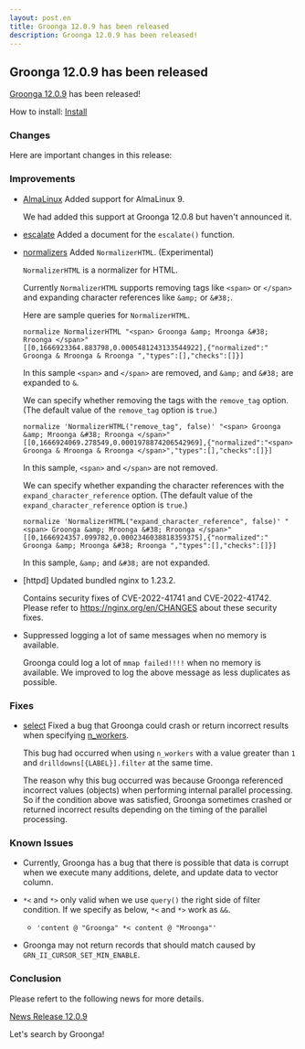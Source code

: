 ```yaml
---
layout: post.en
title: Groonga 12.0.9 has been released
description: Groonga 12.0.9 has been released!
---
```


## Groonga 12.0.9 has been released

[Groonga 12.0.9](/docs/news.html#release-12-0-9) has been released!

How to install: [Install](/docs/install.html)

### Changes

Here are important changes in this release:

### Improvements

* [AlmaLinux](/docs/install/almalinux.html) Added support for AlmaLinux 9.
  
  We had added this support at Groonga 12.0.8 but haven't announced it.

* [escalate](/docs/reference/functions/escalate.html) Added a document for the `escalate()` function.

* [normalizers](/docs/reference/normalizers.html) Added `NormalizerHTML`. (Experimental)

  `NormalizerHTML` is a normalizer for HTML.

  Currently `NormalizerHTML` supports removing tags like `<span>` or `</span>` and expanding character references like `&amp;` or `&#38;`.

  Here are sample queries for `NormalizerHTML`.

  ```
  normalize NormalizerHTML "<span> Groonga &amp; Mroonga &#38; Rroonga </span>"
  [[0,1666923364.883798,0.0005481243133544922],{"normalized":" Groonga & Mroonga & Rroonga ","types":[],"checks":[]}]
  ```

  In this sample `<span>` and `</span>` are removed, and `&amp;` and `&#38;` are expanded to `&`.

  We can specify whether removing the tags with the `remove_tag` option.
  (The default value of the `remove_tag` option is `true`.)

  ```
  normalize 'NormalizerHTML("remove_tag", false)' "<span> Groonga &amp; Mroonga &#38; Rroonga </span>"
  [[0,1666924069.278549,0.0001978874206542969],{"normalized":"<span> Groonga & Mroonga & Rroonga </span>","types":[],"checks":[]}]
  ```

  In this sample, `<span>` and `</span>` are not removed.

  We can specify whether expanding the character references with the `expand_character_reference` option.
  (The default value of the `expand_character_reference` option is `true`.)

  ```
  normalize 'NormalizerHTML("expand_character_reference", false)' "<span> Groonga &amp; Mroonga &#38; Rroonga </span>"
  [[0,1666924357.099782,0.0002346038818359375],{"normalized":" Groonga &amp; Mroonga &#38; Rroonga ","types":[],"checks":[]}]
  ```

  In this sample, `&amp;` and `&#38;` are not expanded.

* [httpd] Updated bundled nginx to 1.23.2.

  Contains security fixes of CVE-2022-41741 and CVE-2022-41742.
  Please refer to https://nginx.org/en/CHANGES about these security fixes.

* Suppressed logging a lot of same messages when no memory is available.

  Groonga could log a lot of `mmap failed!!!!` when no memory is available.
  We improved to log the above message as less duplicates as possible.

### Fixes

* [select](/docs/reference/commands/select.html) Fixed a bug that Groonga could crash or return incorrect results when specifying [n_workers](/docs/reference/commands/select.html#select-n-workers).

  This bug had occurred when using `n_workers` with a value greater than `1` and `drilldowns[{LABEL}].filter` at the same time.

  The reason why this bug occurred was because Groonga referenced incorrect values (objects) when performing internal parallel processing.
  So if the condition above was satisfied, Groonga sometimes crashed or returned incorrect results depending on the timing of the parallel processing.

### Known Issues

* Currently, Groonga has a bug that there is possible that data is corrupt when we execute many additions, delete, and update data to vector column.

* `*<` and `*>` only valid when we use `query()` the right side of filter condition.
  If we specify as below, `*<` and `*>` work as `&&`.

    * `'content @ "Groonga" *< content @ "Mroonga"'`

* Groonga may not return records that should match caused by `GRN_II_CURSOR_SET_MIN_ENABLE`.

### Conclusion

Please refert to the following news for more details.

[News Release 12.0.9](/docs/news.html#release-12-0-9)

Let's search by Groonga!

